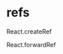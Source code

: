 <!--
 * @Author: SilvesterChiao
 * @Date: 2020-05-29 11:22:33
 * @LastEditors: SilvesterChiao
 * @LastEditTime: 2020-12-24 22:01:13
-->

# refs

React.createRef

React.forwardRef
